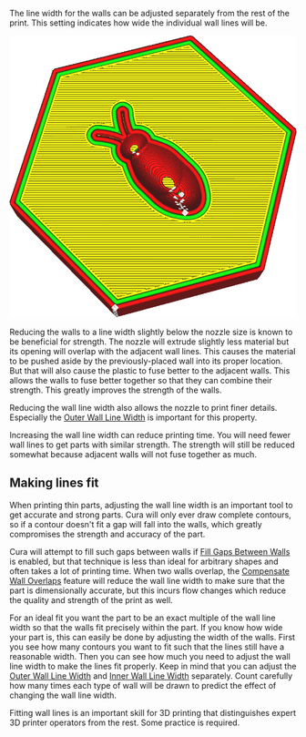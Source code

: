 The line width for the walls can be adjusted separately from the rest of the print. This setting indicates how wide the individual wall lines will be.

![The lines for the walls are much wider than the rest](../../../articles/images/wall_line_width.png)

Reducing the walls to a line width slightly below the nozzle size is known to be beneficial for strength. The nozzle will extrude slightly less material but its opening will overlap with the adjacent wall lines. This causes the material to be pushed aside by the previously-placed wall into its proper location. But that will also cause the plastic to fuse better to the adjacent walls. This allows the walls to fuse better together so that they can combine their strength. This greatly improves the strength of the walls.

Reducing the wall line width also allows the nozzle to print finer details. Especially the [Outer Wall Line Width](wall_line_width_0.md) is important for this property.

Increasing the wall line width can reduce printing time. You will need fewer wall lines to get parts with similar strength. The strength will still be reduced somewhat because adjacent walls will not fuse together as much.

Making lines fit
----
When printing thin parts, adjusting the wall line width is an important tool to get accurate and strong parts. Cura will only ever draw complete contours, so if a contour doesn't fit a gap will fall into the walls, which greatly compromises the strength and accuracy of the part.

Cura will attempt to fill such gaps between walls if [Fill Gaps Between Walls](../shell/fill_perimeter_gaps.md) is enabled, but that technique is less than ideal for arbitrary shapes and often takes a lot of printing time. When two walls overlap, the [Compensate Wall Overlaps](../shell/travel_compensate_overlapping_walls_enabled.md) feature will reduce the wall line width to make sure that the part is dimensionally accurate, but this incurs flow changes which reduce the quality and strength of the print as well.

For an ideal fit you want the part to be an exact multiple of the wall line width so that the walls fit precisely within the part. If you know how wide your part is, this can easily be done by adjusting the width of the walls. First you see how many contours you want to fit such that the lines still have a reasonable width. Then you can see how much you need to adjust the wall line width to make the lines fit properly. Keep in mind that you can adjust the [Outer Wall Line Width](wall_line_width_0.md) and [Inner Wall Line Width](wall_line_width_x.md) separately. Count carefully how many times each type of wall will be drawn to predict the effect of changing the wall line width.

Fitting wall lines is an important skill for 3D printing that distinguishes expert 3D printer operators from the rest. Some practice is required.